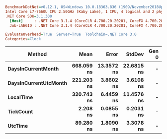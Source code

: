 ``` ini

BenchmarkDotNet=v0.12.1, OS=Windows 10.0.18363.836 (1909/November2018Update/19H2)
Intel Core i7-7660U CPU 2.50GHz (Kaby Lake), 1 CPU, 4 logical and 2 physical cores
.NET Core SDK=3.1.300
  [Host]     : .NET Core 3.1.4 (CoreCLR 4.700.20.20201, CoreFX 4.700.20.22101), X64 RyuJIT
  Job-LAEGID : .NET Core 3.1.4 (CoreCLR 4.700.20.20201, CoreFX 4.700.20.22101), X64 RyuJIT

EvaluateOverhead=True  Server=True  Toolchain=.NET Core 3.0  
Categories=Clock  

```
|                Method |       Mean |      Error |     StdDev | Gen 0 | Gen 1 | Gen 2 | Allocated |
|---------------------- |-----------:|-----------:|-----------:|------:|------:|------:|----------:|
|    **DaysInCurrentMonth** | **668.059 ns** | **13.3572 ns** | **22.6815 ns** |     **-** |     **-** |     **-** |         **-** |
| **DaysInCurrentUtcMonth** | **221.203 ns** |  **3.8602 ns** |  **3.6108 ns** |     **-** |     **-** |     **-** |         **-** |
|             **LocalTime** | **320.743 ns** |  **6.4459 ns** | **11.4576 ns** |     **-** |     **-** |     **-** |         **-** |
|             **TickCount** |   **2.208 ns** |  **0.0855 ns** |  **0.2031 ns** |     **-** |     **-** |     **-** |         **-** |
|               **UtcTime** |  **89.280 ns** |  **1.8090 ns** |  **3.3078 ns** |     **-** |     **-** |     **-** |         **-** |
